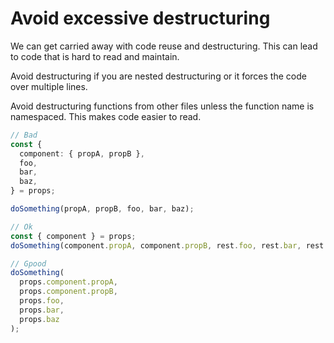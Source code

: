 # Avoid excessive destructuring

We can get carried away with code reuse and destructuring. This can lead to code that is hard to read and maintain.

Avoid destructuring if you are nested destructuring or it forces the code over multiple lines.

Avoid destructuring functions from other files unless the function name is namespaced. This makes code easier to read.

```ts
// Bad
const {
  component: { propA, propB },
  foo,
  bar,
  baz,
} = props;

doSomething(propA, propB, foo, bar, baz);

// Ok
const { component } = props;
doSomething(component.propA, component.propB, rest.foo, rest.bar, rest.baz);

// Gpood
doSomething(
  props.component.propA,
  props.component.propB,
  props.foo,
  props.bar,
  props.baz
);
```
